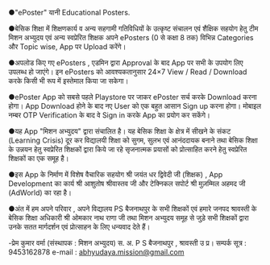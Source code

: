 ●"ePoster" यानी Educational Posters. 

●बेसिक शिक्षा में शिक्षणकार्य व अन्य सहगामी गतिविधियों के उत्कृष्ट संचालन एवं शैक्षिक सहयोग हेतु टीम मिशन अभ्युदय एवं अन्य स्वप्रेरित शिक्षक अपने ePosters (0 से कक्षा 8 तक) विभिन्न Categories और Topic wise, App पर Upload करेंगे।

●अपलोड किए गए ePosters , एडमिन द्वारा Approval के बाद App पर सभी के उपयोग लिए उपलब्ध हो जाएंगे। इन ePosters को आवश्यकतानुसार 24×7 View / Read / Download करके किसी भी रूप में इस्तेमाल किया जा सकेगा।

●ePoster App को सबसे पहले Playstore पर जाकर ePoster सर्च करके Download करना होगा। App Download होने के बाद नए User को एक बहुत आसान Sign up करना होगा। मोबाइल नम्बर OTP Verification के बाद वे Sign in करके App का प्रयोग कर सकेंगे। 

●यह App "मिशन अभ्युदय" द्वारा संचालित है। यह बेसिक शिक्षा के क्षेत्र में सीखने के संकट (Learning Crisis) दूर कर विद्यालयी शिक्षा को सुगम, सुलभ एवं आनंददायक बनाने तथा बेसिक शिक्षा के उन्नयन हेतु स्वप्रेरित शिक्षकों द्वारा किये जा रहे सृजनात्मक प्रयासों को प्रोत्साहित करने हेतु स्वप्रेरित शिक्षकों का एक समूह है। 

●इस App के निर्माण में विशेष वैचारिक सहयोग श्री जयंत धर द्विवेदी जी (शिक्षक) , App Development का कार्य श्री आशुतोष श्रीवास्तव जी और टेक्निकल सपोर्ट श्री मुज़म्मिल अहमद जी (AdWorld) का रहा है। 

●अंत में हम अपने परिवार , अपने विद्यालय PS बैजनाथपुर के सभी शिक्षकों एवं हमारे जनपद श्रावस्ती के बेसिक शिक्षा अधिकारी श्री ओमकार नाथ राणा जी तथा मिशन अभ्युदय समूह से जुड़े सभी शिक्षकों द्वारा उनके सतत मार्गदर्शन एवं प्रोत्साहन के लिए धन्यवाद देते हैं। 

-प्रेम कुमार वर्मा 
(संस्थापक : मिशन अभ्युदय) 
स. अ. P S बैजनाथपुर , श्रावस्ती उ प्र।
सम्पर्क सूत्र : 9453162878
e-mail : abhyudaya.mission@gmail.com
